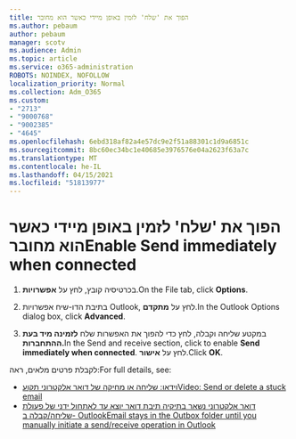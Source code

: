 ```yaml
---
title: הפוך את 'שלח' לזמין באופן מיידי כאשר הוא מחובר
ms.author: pebaum
author: pebaum
manager: scotv
ms.audience: Admin
ms.topic: article
ms.service: o365-administration
ROBOTS: NOINDEX, NOFOLLOW
localization_priority: Normal
ms.collection: Adm_O365
ms.custom:
- "2713"
- "9000768"
- "9002385"
- "4645"
ms.openlocfilehash: 6ebd318af82a4e57dc9e2f51a88301c1d9a6851c
ms.sourcegitcommit: 8bc60ec34bc1e40685e3976576e04a2623f63a7c
ms.translationtype: MT
ms.contentlocale: he-IL
ms.lasthandoff: 04/15/2021
ms.locfileid: "51813977"
---
```

# <a name="enable-send-immediately-when-connected"></a><span data-ttu-id="ebb42-102">הפוך את 'שלח' לזמין באופן מיידי כאשר הוא מחובר</span><span class="sxs-lookup"><span data-stu-id="ebb42-102">Enable Send immediately when connected</span></span>
 
1. <span data-ttu-id="ebb42-103">בכרטיסיה קובץ, לחץ על **אפשרויות**.</span><span class="sxs-lookup"><span data-stu-id="ebb42-103">On the File tab, click **Options**.</span></span>

2. <span data-ttu-id="ebb42-104">בתיבת הדו-שיח אפשרויות Outlook, לחץ על **מתקדם**.</span><span class="sxs-lookup"><span data-stu-id="ebb42-104">In the Outlook Options dialog box, click **Advanced**.</span></span>

3. <span data-ttu-id="ebb42-105">במקטע שליחה וקבלה, לחץ כדי להפוך את האפשרות שלח **לזמינה מיד בעת ההתחברות.**</span><span class="sxs-lookup"><span data-stu-id="ebb42-105">In the Send and receive section, click to enable **Send immediately when connected**.</span></span> <span data-ttu-id="ebb42-106">לחץ על **אישור**.</span><span class="sxs-lookup"><span data-stu-id="ebb42-106">Click **OK**.</span></span>

<span data-ttu-id="ebb42-107">לקבלת פרטים מלאים, ראה:</span><span class="sxs-lookup"><span data-stu-id="ebb42-107">For full details, see:</span></span>
- [<span data-ttu-id="ebb42-108">וידאו: שליחה או מחיקה של דואר אלקטרוני תקוע</span><span class="sxs-lookup"><span data-stu-id="ebb42-108">Video: Send or delete a stuck email</span></span>](https://support.office.com/article/Video-Send-or-delete-an-email-stuck-in-your-outbox-26d5d34a-4e5f-444a-a9e8-44db04a94dec) 
- [<span data-ttu-id="ebb42-109">דואר אלקטרוני נשאר בתיקיה תיבת דואר יוצא עד לאתחול ידני של פעולת שליחה/קבלה ב- Outlook</span><span class="sxs-lookup"><span data-stu-id="ebb42-109">Email stays in the Outbox folder until you manually initiate a send/receive operation in Outlook</span></span>](https://support.microsoft.com/help/2797572/email-stays-in-the-outbox-folder-until-you-manually-initiate-a-send-re)
